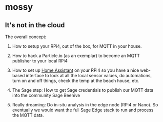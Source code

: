 # mossy
## It's not in the cloud


The overall concept:

1. How to setup your RPi4, out of the box, for MQTT in your house.

1. How to hack a Particle.io (as an exemplar) to become an MQTT publisher to your local RPi4

1. How to set up [Home Assistant](https://www.home-assistant.io/docs/installation/) on your RPi4 so you have a nice web-based interface to look at all the local sensor values, do automations, turn on and off things, check the temp at the beach house, etc.

1. The Sage step:  How to get Sage credentials to publish our MQTT data into the community Sage Beehive

1. Really dreaming:  Do in-situ analysis in the edge node (RPi4 or Nano).  So eventually we would want the full Sage Edge stack to run and process the MQTT data.
